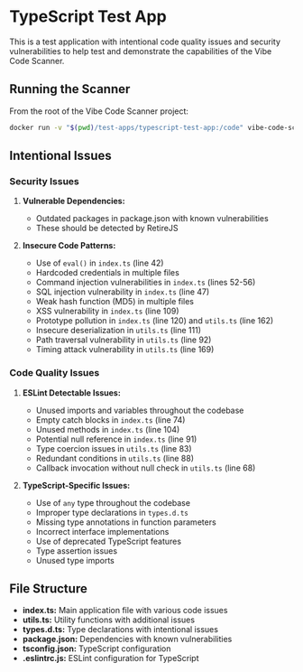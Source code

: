 # TypeScript Test App

This is a test application with intentional code quality issues and security vulnerabilities to help test and demonstrate the capabilities of the Vibe Code Scanner.

## Running the Scanner

From the root of the Vibe Code Scanner project:

```bash
docker run -v "$(pwd)/test-apps/typescript-test-app:/code" vibe-code-scanner /code
```

## Intentional Issues

### Security Issues

1. **Vulnerable Dependencies:**
   - Outdated packages in package.json with known vulnerabilities
   - These should be detected by RetireJS

2. **Insecure Code Patterns:**
   - Use of `eval()` in `index.ts` (line 42)
   - Hardcoded credentials in multiple files
   - Command injection vulnerabilities in `index.ts` (lines 52-56)
   - SQL injection vulnerability in `index.ts` (line 47)
   - Weak hash function (MD5) in multiple files
   - XSS vulnerability in `index.ts` (line 109)
   - Prototype pollution in `index.ts` (line 120) and `utils.ts` (line 162)
   - Insecure deserialization in `utils.ts` (line 111)
   - Path traversal vulnerability in `utils.ts` (line 92)
   - Timing attack vulnerability in `utils.ts` (line 169)

### Code Quality Issues

1. **ESLint Detectable Issues:**
   - Unused imports and variables throughout the codebase
   - Empty catch blocks in `index.ts` (line 74)
   - Unused methods in `index.ts` (line 104)
   - Potential null reference in `index.ts` (line 91)
   - Type coercion issues in `utils.ts` (line 83)
   - Redundant conditions in `utils.ts` (line 88)
   - Callback invocation without null check in `utils.ts` (line 68)

2. **TypeScript-Specific Issues:**
   - Use of `any` type throughout the codebase
   - Improper type declarations in `types.d.ts`
   - Missing type annotations in function parameters
   - Incorrect interface implementations
   - Use of deprecated TypeScript features
   - Type assertion issues
   - Unused type imports

## File Structure

- **index.ts:** Main application file with various code issues
- **utils.ts:** Utility functions with additional issues
- **types.d.ts:** Type declarations with intentional issues
- **package.json:** Dependencies with known vulnerabilities
- **tsconfig.json:** TypeScript configuration
- **.eslintrc.js:** ESLint configuration for TypeScript
